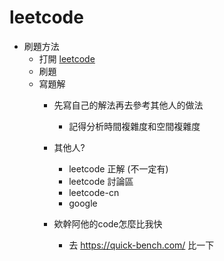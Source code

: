 # leetcode

- 刷題方法
    - 打開 [leetcode](https://leetcode.com/)
    - 刷題
    - 寫題解
        - 先寫自己的解法再去參考其他人的做法
            - 記得分析時間複雜度和空間複雜度
        - 其他人?
            - leetcode 正解 (不一定有)
            - leetcode 討論區
            - leetcode-cn 
            - google

        - 欸幹阿他的code怎麼比我快
            - 去 https://quick-bench.com/ 比一下
